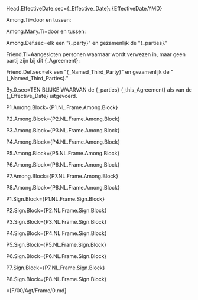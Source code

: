 Head.EffectiveDate.sec={_Effective_Date}: {EffectiveDate.YMD}

Among.Ti=door en tussen:

Among.Many.Ti=door en tussen:

Among.Def.sec=elk een "{_party}" en gezamenlijk de "{_parties}."

Friend.Ti=Aangesloten personen waarnaar wordt verwezen in, maar geen partij zijn bij dit {_Agreement}:

Friend.Def.sec=elk een "{_Named_Third_Party}" en gezamenlijk de "{_Named_Third_Parties}."

By.0.sec=TEN BLIJKE WAARVAN de {_parties} {_this_Agreement} als van de {_Effective_Date} uitgevoerd.

P1.Among.Block={P1.NL.Frame.Among.Block}

P2.Among.Block={P2.NL.Frame.Among.Block}

P3.Among.Block={P3.NL.Frame.Among.Block}

P4.Among.Block={P4.NL.Frame.Among.Block}

P5.Among.Block={P5.NL.Frame.Among.Block}

P6.Among.Block={P6.NL.Frame.Among.Block}

P7.Among.Block={P7.NL.Frame.Among.Block}

P8.Among.Block={P8.NL.Frame.Among.Block}


P1.Sign.Block={P1.NL.Frame.Sign.Block}

P2.Sign.Block={P2.NL.Frame.Sign.Block}

P3.Sign.Block={P3.NL.Frame.Sign.Block}

P4.Sign.Block={P4.NL.Frame.Sign.Block}

P5.Sign.Block={P5.NL.Frame.Sign.Block}

P6.Sign.Block={P6.NL.Frame.Sign.Block}

P7.Sign.Block={P7.NL.Frame.Sign.Block}

P8.Sign.Block={P8.NL.Frame.Sign.Block}

=[F/00/Agt/Frame/0.md]
